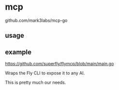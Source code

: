 # mcp

github.com/mark3labs/mcp-go

## usage

## example


https://github.com/superfly/flymcp/blob/main/main.go

Wraps the Fly CLI to expose it to any AI.

This is pretty much our needs.